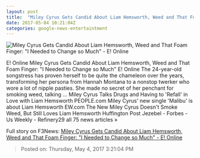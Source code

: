```yaml
---
layout: post
title:  "Miley Cyrus Gets Candid About Liam Hemsworth, Weed and That Foam Finger: 'I Needed to Change so Much' - E! Online"
date: 2017-05-04 10:21:04Z
categories: google-news-entertaintment
---
```


![Miley Cyrus Gets Candid About Liam Hemsworth, Weed and That Foam Finger: "I Needed to Change so Much" - E! Online](http://akns-images.eonline.com/eol_images/Entire_Site/201744/rs_600x600-170504032434-600.Miley-Cyrus-050417.jpg?downsize=450:*&crop=450:350;left,top)

E! Online Miley Cyrus Gets Candid About Liam Hemsworth, Weed and That Foam Finger: "I Needed to Change so Much" E! Online The 24-year-old songstress has proven herself to be quite the chameleon over the years, transforming her persona from Hannah Montana to a nonstop twerker who wore a lot of nipple pasties. She made no secret of her penchant for smoking weed, talking ... Miley Cyrus Talks Drugs and Having to 'Refall' in Love with Liam Hemsworth PEOPLE.com Miley Cyrus' new single 'Malibu' is about Liam Hemsworth EW.com The New Miley Cyrus Doesn't Smoke Weed, But Still Loves Liam Hemsworth Huffington Post Jezebel - Forbes - Us Weekly - Refinery29 all 75 news articles »


Full story on F3News: [Miley Cyrus Gets Candid About Liam Hemsworth, Weed and That Foam Finger: "I Needed to Change so Much" - E! Online](http://www.f3nws.com/n/FBRzRE)

> Posted on: Thursday, May 4, 2017 3:21:04 PM
